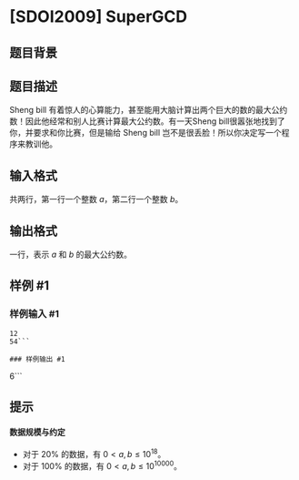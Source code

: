 # [SDOI2009] SuperGCD

## 题目背景



## 题目描述

Sheng bill 有着惊人的心算能力，甚至能用大脑计算出两个巨大的数的最大公约数！因此他经常和别人比赛计算最大公约数。有一天Sheng bill很嚣张地找到了你，并要求和你比赛，但是输给 Sheng bill 岂不是很丢脸！所以你决定写一个程序来教训他。

## 输入格式

共两行，第一行一个整数 $a$，第二行一个整数 $b$。

## 输出格式

一行，表示 $a$ 和 $b$ 的最大公约数。

## 样例 #1

### 样例输入 #1
```
12
54```

### 样例输出 #1

```
6```

## 提示

#### 数据规模与约定
- 对于 $20\%$ 的数据，有 $0<a,b\le 10^{18}$。
- 对于 $100\%$ 的数据，有 $0<a,b\le 10^{10000}$。
